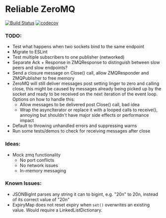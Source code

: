 # Reliable ZeroMQ
[![Build Status](https://travis-ci.com/OliverNChalk/reliable-zeromq.svg?branch=master)](https://travis-ci.com/OliverNChalk/reliable-zeromq)
[![codecov](https://codecov.io/gh/OliverNChalk/reliable-zeromq/branch/master/graph/badge.svg)](https://codecov.io/gh/OliverNChalk/reliable-zeromq)

### TODO:
 - Test what happens when two sockets bind to the same endpoint
 - Migrate to ESLint
 - Test multiple subscribers to one publisher (networked)
 - Separate Ack + Response in ZMQResponse to distinguish between slow peers and slow endpoints?
 - Send a closure message on Close() call, allow ZMQResponder and ZMQPublisher to free memory
 - ZeroMQ will still deliver messages post setting linger to zero and calling close, this might be caused by messages already being picked up by the socket and ready to be received on the next iteration of the event loop. Options on how to handle this:
   - Allow messages to be delivered post Close() call, bad idea
   - Wrap the asyncIterator or replace it with a looped calls to receive(), annoying but shouldn't have major side effects or performance impact
 - Default to throwing unhandled errors and suppressing warns
 - Run some tests/demos to check for receiving messages after close
 
### Ideas:
 - Mock zmq functionality
   - No port conflicts
   - No network issues
   - In-memory messaging

### Known Issues:
 - JSONBigInt parses any string it can to bigint, e.g. "20n" to 20n, instead of its correct value of "20n"
 - ExpiryMap does not reset expiry when `set()` overwrites an existing value. Would require a LinkedListDictionary.
